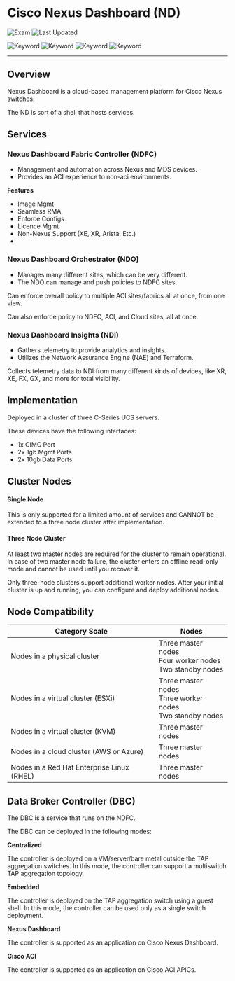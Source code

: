 # Cisco Nexus Dashboard (ND)

![Exam](https://img.shields.io/badge/DCCOR-8A2BE2)
![Last Updated](https://img.shields.io/badge/Last%20Updated-2024--01--18-blue)

![Keyword](https://img.shields.io/badge/ND-darkgreen)
![Keyword](https://img.shields.io/badge/Nexus%20Dashboard-darkgreen)
![Keyword](https://img.shields.io/badge/NAE-darkgreen)
![Keyword](https://img.shields.io/badge/Terraform-darkgreen)

<hr>

## Overview

Nexus Dashboard is a cloud-based management platform for Cisco Nexus switches.

The ND is sort of a shell that hosts services.

## Services

### Nexus Dashboard Fabric Controller (NDFC)

- Management and automation across Nexus and MDS devices.
- Provides an ACI experience to non-aci environments.

**Features**

- Image Mgmt
- Seamless RMA
- Enforce Configs
- Licence Mgmt
- Non-Nexus Support (XE, XR, Arista, Etc.)
- 

### Nexus Dashboard Orchestrator (NDO)

- Manages many different sites, which can be very different.
- The NDO can manage and push policies to NDFC sites.

Can enforce overall policy to multiple ACI sites/fabrics all at once, from one view.

Can also enforce policy to NDFC, ACI, and Cloud sites, all at once.

### Nexus Dashboard Insights (NDI)

- Gathers telemetry to provide analytics and insights.
- Utilizes the Network Assurance Engine (NAE) and Terraform.

Collects telemetry data to NDI from many different kinds of devices, like XR, XE, FX, GX, and more for total visibility.

## Implementation

Deployed in a cluster of three C-Series UCS servers.

These devices have the following interfaces:

- 1x CIMC Port
- 2x 1gb Mgmt Ports
- 2x 10gb Data Ports

## Cluster Nodes

#### Single Node

This is only supported for a limited amount of services and CANNOT be extended to a three node cluster after implementation.

#### Three Node Cluster

At least two master nodes are required for the cluster to remain operational. In case of two master node failure, the cluster enters an offline read-only mode and cannot be used until you recover it.

Only three-node clusters support additional worker nodes. After your initial cluster is
up and running, you can configure and deploy additional nodes.

## Node Compatibility

<table>
  <thead>
    <tr>
      <th>Category Scale</th>
      <th>Nodes</th>
    </tr>
  </thead>
  <tbody>
    <tr>
      <td>Nodes in a physical cluster</td>
      <td>Three master nodes<br>Four worker nodes<br>Two standby nodes</td>
    </tr>
    <tr>
      <td>Nodes in a virtual cluster (ESXi)</td>
      <td>Three master nodes<br>Three worker nodes<br>Two standby nodes</td>
    </tr>
    <tr>
      <td>Nodes in a virtual cluster (KVM)</td>
      <td>Three master nodes</td>
    </tr>
    <tr>
      <td>Nodes in a cloud cluster (AWS or Azure)</td>
      <td>Three master nodes</td>
    </tr>
    <tr>
      <td>Nodes in a Red Hat Enterprise Linux (RHEL)</td>
      <td>Three master nodes</td>
    </tr>
  </tbody>
</table>

## Data Broker Controller (DBC)

The DBC is a service that runs on the NDFC.

The DBC can be deployed in the following modes:

**Centralized**

The controller is deployed on a VM/server/bare metal outside the TAP
aggregation switches. In this mode, the controller can support a multiswitch TAP
aggregation topology.

**Embedded**

The controller is deployed on the TAP aggregation switch using a guest
shell. In this mode, the controller can be used only as a single switch deployment.

**Nexus Dashboard**

The controller is supported as an application on Cisco Nexus
Dashboard.

**Cisco ACI**

The controller is supported as an application on Cisco ACI APICs.
